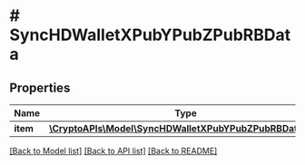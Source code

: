 # # SyncHDWalletXPubYPubZPubRBData

## Properties

Name | Type | Description | Notes
------------ | ------------- | ------------- | -------------
**item** | [**\CryptoAPIs\Model\SyncHDWalletXPubYPubZPubRBDataItem**](SyncHDWalletXPubYPubZPubRBDataItem.md) |  |

[[Back to Model list]](../../README.md#models) [[Back to API list]](../../README.md#endpoints) [[Back to README]](../../README.md)
